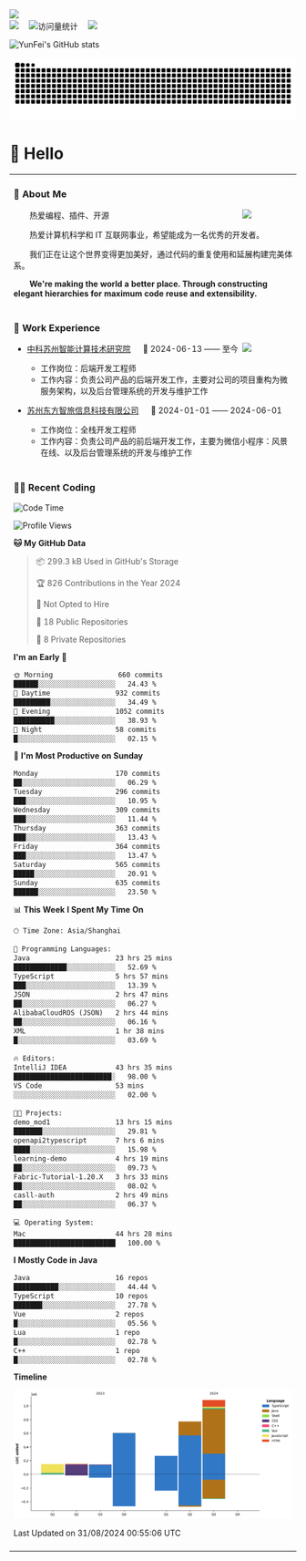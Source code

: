  <!-- dynamic typing effect 动态打字效果 -->
  <div>
    <a href="http://yunfei.plus">
      <img src="https://readme-typing-svg.demolab.com?font=Fira+Code&pause=1000&width=435&lines=console.log(%22Hello%2C%20World%22);祝您今天愉快!&center=true&size=27" />
    </a>
  </div>

  <div>
    <a href="http://yunfei.plus/"><img src="https://img.shields.io/badge/Website-博客-8c36db" /></a>&emsp;
    <!-- visitor -->
    <img src="https://komarev.com/ghpvc/?username=yunfeidog&label=Views&color=orange&style=flat" alt="访问量统计" />&emsp;
    <!-- wakatime -->    
    <a href="https://wakatime.com/@yunfeidog"><img src="https://wakatime.com/badge/user/42d0678c-368b-448b-9a77-5d21c5b55352.svg" /></a>
  </div>

![YunFei's GitHub stats](https://github-readme-stats.vercel.app/api?username=yunfeidog)

![snake](./dist/github-contribution-grid-snake.svg)

#  🙋 Hello

<table>


<tr><td>

### 🤺 About Me

<img align="right" width="88" src="https://cdn.jsdelivr.net/gh/yunfeidog/yunfeidog/assets/images/jobs.png" />

<p>&emsp;&emsp;热爱编程、插件、开源</p>
<p>&emsp;&emsp;热爱计算机科学和 IT 互联网事业，希望能成为一名优秀的开发者。</p>
<p>&emsp;&emsp;我们正在让这个世界变得更加美好，通过代码的重复使用和延展构建完美体系。</p>
<p>&emsp;&emsp;<strong>We're making the world a better place. Through constructing elegant hierarchies for maximum code reuse and extensibility.</strong></p>

</td></tr> 

<tr><td>

### 🏢 Work Experience

<img align="right" width="88" src="https://cdn.jsdelivr.net/gh/yunfeidog/yunfeidog/assets/images/yuanze.png" />

- [中科苏州智能计算技术研究院](http://iict.ac.cn/sy) &emsp; 📌 2024-06-13 —— 至今

  - 工作岗位：后端开发工程师
  - 工作内容：负责公司产品的后端开发工作，主要对公司的项目重构为微服务架构，以及后台管理系统的开发与维护工作

- [苏州东方智旅信息科技有限公司](http://www.leyoobao.com/) &emsp; 📌 2024-01-01 —— 2024-06-01

    - 工作岗位：全栈开发工程师
    - 工作内容：负责公司产品的前后端开发工作，主要为微信小程序：风景在线、以及后台管理系统的开发与维护工作


</td></tr>

<tr><td>

### 👩‍💻 Recent Coding
<!--START_SECTION:waka-->
![Code Time](http://img.shields.io/badge/Code%20Time-1%2C682%20hrs%2018%20mins-blue)

![Profile Views](http://img.shields.io/badge/Profile%20Views-0-blue)

**🐱 My GitHub Data** 

> 📦 299.3 kB Used in GitHub's Storage 
 > 
> 🏆 826 Contributions in the Year 2024
 > 
> 🚫 Not Opted to Hire
 > 
> 📜 18 Public Repositories 
 > 
> 🔑 8 Private Repositories 
 > 
**I'm an Early 🐤** 

```text
🌞 Morning                660 commits         ██████░░░░░░░░░░░░░░░░░░░   24.43 % 
🌆 Daytime                932 commits         █████████░░░░░░░░░░░░░░░░   34.49 % 
🌃 Evening                1052 commits        ██████████░░░░░░░░░░░░░░░   38.93 % 
🌙 Night                  58 commits          █░░░░░░░░░░░░░░░░░░░░░░░░   02.15 % 
```
📅 **I'm Most Productive on Sunday** 

```text
Monday                   170 commits         ██░░░░░░░░░░░░░░░░░░░░░░░   06.29 % 
Tuesday                  296 commits         ███░░░░░░░░░░░░░░░░░░░░░░   10.95 % 
Wednesday                309 commits         ███░░░░░░░░░░░░░░░░░░░░░░   11.44 % 
Thursday                 363 commits         ███░░░░░░░░░░░░░░░░░░░░░░   13.43 % 
Friday                   364 commits         ███░░░░░░░░░░░░░░░░░░░░░░   13.47 % 
Saturday                 565 commits         █████░░░░░░░░░░░░░░░░░░░░   20.91 % 
Sunday                   635 commits         ██████░░░░░░░░░░░░░░░░░░░   23.50 % 
```


📊 **This Week I Spent My Time On** 

```text
🕑︎ Time Zone: Asia/Shanghai

💬 Programming Languages: 
Java                     23 hrs 25 mins      █████████████░░░░░░░░░░░░   52.69 % 
TypeScript               5 hrs 57 mins       ███░░░░░░░░░░░░░░░░░░░░░░   13.39 % 
JSON                     2 hrs 47 mins       ██░░░░░░░░░░░░░░░░░░░░░░░   06.27 % 
AlibabaCloudROS (JSON)   2 hrs 44 mins       ██░░░░░░░░░░░░░░░░░░░░░░░   06.16 % 
XML                      1 hr 38 mins        █░░░░░░░░░░░░░░░░░░░░░░░░   03.69 % 

🔥 Editors: 
IntelliJ IDEA            43 hrs 35 mins      ████████████████████████░   98.00 % 
VS Code                  53 mins             ░░░░░░░░░░░░░░░░░░░░░░░░░   02.00 % 

🐱‍💻 Projects: 
demo_mod1                13 hrs 15 mins      ███████░░░░░░░░░░░░░░░░░░   29.81 % 
openapi2typescript       7 hrs 6 mins        ████░░░░░░░░░░░░░░░░░░░░░   15.98 % 
learning-demo            4 hrs 19 mins       ██░░░░░░░░░░░░░░░░░░░░░░░   09.73 % 
Fabric-Tutorial-1.20.X   3 hrs 33 mins       ██░░░░░░░░░░░░░░░░░░░░░░░   08.02 % 
casll-auth               2 hrs 49 mins       ██░░░░░░░░░░░░░░░░░░░░░░░   06.37 % 

💻 Operating System: 
Mac                      44 hrs 28 mins      █████████████████████████   100.00 % 
```

**I Mostly Code in Java** 

```text
Java                     16 repos            ███████████░░░░░░░░░░░░░░   44.44 % 
TypeScript               10 repos            ███████░░░░░░░░░░░░░░░░░░   27.78 % 
Vue                      2 repos             █░░░░░░░░░░░░░░░░░░░░░░░░   05.56 % 
Lua                      1 repo              █░░░░░░░░░░░░░░░░░░░░░░░░   02.78 % 
C++                      1 repo              █░░░░░░░░░░░░░░░░░░░░░░░░   02.78 % 
```



**Timeline**

![Lines of Code chart](https://raw.githubusercontent.com/yunfeidog/yunfeidog/main/assets/bar_graph.png)


 Last Updated on 31/08/2024 00:55:06 UTC
<!--END_SECTION:waka-->

</td></tr>




<tr><td>

